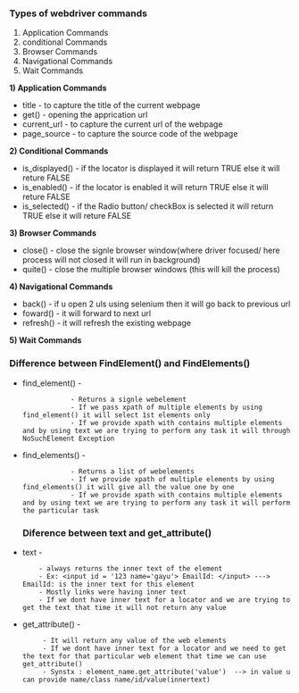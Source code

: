 ### Types of webdriver commands
1) Application Commands
2) conditional Commands
3) Browser Commands
4) Navigational Commands
5) Wait Commands

**1) Application Commands**
* title - to capture the title of the current webpage
* get() - opening the apprication url
* current_url - to capture the current url of the webpage
* page_source - to capture the source code of the webpage
  
**2) Conditional Commands**
* is_displayed() - if the locator is displayed it will return TRUE else it will reture FALSE
* is_enabled() - if the locator is enabled it will return TRUE else it will reture FALSE
* is_selected() - if the Radio button/ checkBox is selected it will return TRUE else it will reture FALSE

**3) Browser Commands**
* close() - close the signle browser window(where driver focused/ here process will not closed it will run in background)
* quite() - close the multiple browser windows (this will kill the process)

**4) Navigational Commands**
* back() - if u open 2 uls using selenium then it will go back to previous url
* foward() - it will forward to next url
* refresh() - it will refresh the existing webpage

**5) Wait Commands**


### Difference between FindElement() and FindElements()
* find_element() -
  
                  - Returns a signle webelement
                  - If we pass xpath of multiple elements by using find_element() it will select 1st elements only
                  - If we provide xpath with contains multiple elements and by using text we are trying to perform any task it will through NoSuchElement Exception

* find_elements() -


                  - Returns a list of webelements
                  - If we provide xpath of multiple elements by using find_elements() it will give all the value one by one
                  - If we provide xpath with contains multiple elements and by using text we are trying to perform any task it will perform the particular task


  ### Diference between text and get_attribute()
* text -

          - always returns the inner text of the element
          - Ex: <input id = '123 name='gayu'> EmailId: </input> ---> EmailId: is the inner text for this element
          - Mostly links were having inner text
          - If we dont have inner text for a locator and we are trying to get the text that time it will not return any value
 

* get_attribute() - 

           - It will return any value of the web elements
           - If we dont have inner text for a locator and we need to get the text for that particular web element that time we can use get_attribute()
           - Synstx : element_name.get_attribute('value')  --> in value u can provide name/class name/id/value(innertext)
